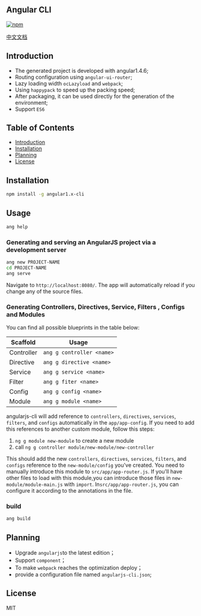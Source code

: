 ## Angular CLI

[![npm](https://img.shields.io/npm/v/angular1.x-cli.svg?style=flat)](https://www.npmjs.com/package/angular1.x-cli?activeTab=versions)

[中文文档](https://github.com/xuMINGzhi9/angularjs-cli/blob/master/README-zh-cn.md)

## Introduction

* The generated project is developed with angular1.4.6;
* Routing configuration using `angular-ui-router`;
* Lazy loading width `ocLazyload` and `webpack`;
* Using `happypack` to speed up the packing speed;
* After packaging, it can be used directly for the generation of the environment;
* Support `ES6`

## Table of Contents

* [Introduction](#introduction)
* [Installation](#installation)
* [Planning](#planning)
* [License](#license)

## Installation

```bash
npm install -g angular1.x-cli
```
## Usage

```bash
ang help
```

### Generating and serving an AngularJS project via a development server

```bash
ang new PROJECT-NAME
cd PROJECT-NAME
ang serve
```
Navigate to `http://localhost:8080/`. The app will automatically reload if you change any of the source files.

### Generating Controllers, Directives, Service, Filters , Configs and Modules

You can find all possible blueprints in the table below:

Scaffold  | Usage
---       | ---
Controller | `ang g controller <name>`
Directive | `ang g directive <name> `
Service | `ang g service <name>`
Filter | `ang g fiter <name>`
Config | `ang g config <name>`
Module | `ang g module <name>`

angularjs-cli will add reference to `controllers`, `directives`, `services`, `filters`, and `configs` automatically in the `app/app-config`. If you need to add this references to another custom module, follow this steps:

 1. `ng g module new-module` to create a new module
 2.  call `ng g controller module/new-module/new-controller`

This should add the new `controllers`, `directives`, `services`, `filters`, and `configs`  reference to the `new-module/config` you've created.
You need to manually introduce this module to `src/app/app-router.js`.
If you'll have other files to load with this module,you can introduce those files in `new-module/module-main.js` with `import`.
In`src/app/app-router.js`, you can configure it  according to the annotations in the file.

### build

```bash
ang build
```

## Planning
* Upgrade `angularjs`to the latest edition；
* Support `component`；
* To make `webpack` reaches the optimization deploy；
* provide a configuration file named `angularjs-cli.json`;

## License
MIT


